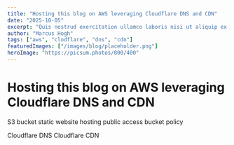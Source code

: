 ```yaml
---
title: "Hosting this blog on AWS leveraging Cloudflare DNS and CDN"
date: "2025-10-05"
excerpt: "Quis nostrud exercitation ullamco laboris nisi ut aliquip ex ea commodo consequat excepteur sint occaecat cupidatat"
author: "Marcus Hogh"
tags: ["aws", "clodflare", "dns", "cdn"]
featuredImages: ["/images/blog/placeholder.png"]
heroImage: "https://picsum.photos/800/400"
---
```


# Hosting this blog on AWS leveraging Cloudflare DNS and CDN

S3 bucket
static website hosting
public access
bucket policy

Cloudflare DNS
Cloudflare CDN
